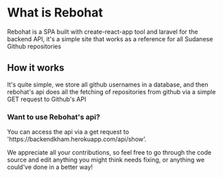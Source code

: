 <h1> What is Rebohat </h1>

<p> Rebohat is a SPA built with create-react-app tool and laravel for the backend API, it's a simple site that works as a reference for all Sudanese Github repositories</p>


<h2> How it works </h2>

<p>It's quite simple, we store all github usernames in a database, and then rebohat's api does all the fetching of repositories from github via a simple GET request to Github's API</p>


<h3>Want to use Rebohat's api? </h3>
<p>You can access the api via a get request to 'https://backendkham.herokuapp.com/api/show'.
  
  
<p>We appreciate all your contributions, so feel free to go through the code source and edit anything you might think needs fixing, or anything we could've done in a better way!</p>
